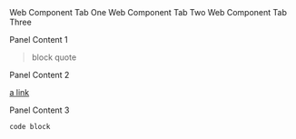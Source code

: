 <rf-tabs name='web component tabs'>
  <tablist slot='tablist'>
    <tab id='web-component-tab-one'>
      Web Component Tab One
    </tab>
    <tab id='web-component-tab-two'>
      Web Component Tab Two
    </tab>
    <tab id='web-component-tab-three'>
      Web Component Tab Three
    </tab>
  </tablist>
  <panel>
    
  Panel Content 1

  > block quote

  </panel>
  <panel>
    
  Panel Content 2

  [a link](#)

  </panel>
  <panel>
    
  Panel Content 3

  ```
  code block
  ```

  </panel>
</rf-tabs>